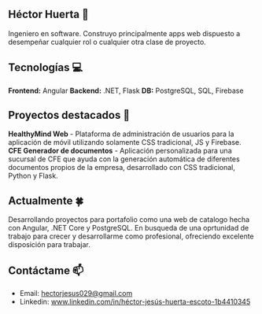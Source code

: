## Héctor Huerta 👋
Ingeniero en software. Construyo principalmente apps web dispuesto a desempeñar cualquier rol o cualquier otra clase de proyecto.

## Tecnologías 💻
**Frontend:** Angular
**Backend:** .NET, Flask
**DB:** PostgreSQL, SQL, Firebase

## Proyectos destacados 🚀
**HealthyMind Web** - Plataforma de administración de usuarios para la aplicación de móvil utilizando solamente CSS tradicional, JS y Firebase.
**CFE Generador de documentos** - Aplicación personalizada para una sucursal de CFE que ayuda con la generación automática de diferentes documentos propios de la empresa, desarrollado con CSS tradicional, Python y Flask.

## Actualmente 🍀
Desarrollando proyectos para portafolio como una web de catalogo hecha con Angular, .NET Core y PostgreSQL.
En busqueda de una oprtunidad de trabajo para crecer y desarrollarme como profesional, ofreciendo excelente disposición para trabajar.

## Contáctame 📫
- Email: hectorjesus029@gmail.com
- Linkedin: www.linkedin.com/in/héctor-jesús-huerta-escoto-1b4410345
